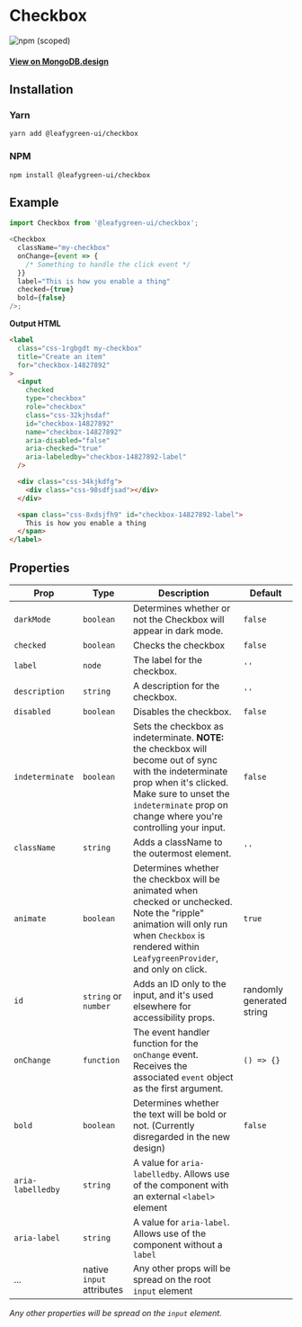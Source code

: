 # Checkbox

![npm (scoped)](https://img.shields.io/npm/v/@leafygreen-ui/checkbox.svg)

#### [View on MongoDB.design](https://www.mongodb.design/component/checkbox/example/)

## Installation

### Yarn

```shell
yarn add @leafygreen-ui/checkbox
```

### NPM

```shell
npm install @leafygreen-ui/checkbox
```

## Example

```js
import Checkbox from '@leafygreen-ui/checkbox';

<Checkbox
  className="my-checkbox"
  onChange={event => {
    /* Something to handle the click event */
  }}
  label="This is how you enable a thing"
  checked={true}
  bold={false}
/>;
```

**Output HTML**

```html
<label
  class="css-1rgbgdt my-checkbox"
  title="Create an item"
  for="checkbox-14827892"
>
  <input
    checked
    type="checkbox"
    role="checkbox"
    class="css-32kjhsdaf"
    id="checkbox-14827892"
    name="checkbox-14827892"
    aria-disabled="false"
    aria-checked="true"
    aria-labeledby="checkbox-14827892-label"
  />

  <div class="css-34kjkdfg">
    <div class="css-98sdfjsad"></div>
  </div>

  <span class="css-8xdsjfh9" id="checkbox-14827892-label">
    This is how you enable a thing
  </span>
</label>
```

## Properties

| Prop              | Type                      | Description                                                                                                                                                                                                                  | Default                   |
| ----------------- | ------------------------- | ---------------------------------------------------------------------------------------------------------------------------------------------------------------------------------------------------------------------------- | ------------------------- |
| `darkMode`        | `boolean`                 | Determines whether or not the Checkbox will appear in dark mode.                                                                                                                                                             | `false`                   |
| `checked`         | `boolean`                 | Checks the checkbox                                                                                                                                                                                                          | `false`                   |
| `label`           | `node`                    | The label for the checkbox.                                                                                                                                                                                                  | `''`                      |
| `description`     | `string`                  | A description for the checkbox.                                                                                                                                                                                              | `''`                      |
| `disabled`        | `boolean`                 | Disables the checkbox.                                                                                                                                                                                                       | `false`                   |
| `indeterminate`   | `boolean`                 | Sets the checkbox as indeterminate. **NOTE:** the checkbox will become out of sync with the indeterminate prop when it's clicked. Make sure to unset the `indeterminate` prop on change where you're controlling your input. | `false`                   |
| `className`       | `string`                  | Adds a className to the outermost element.                                                                                                                                                                                   | `''`                      |
| `animate`         | `boolean`                 | Determines whether the checkbox will be animated when checked or unchecked. Note the "ripple" animation will only run when `Checkbox` is rendered within `LeafygreenProvider`, and only on click.                            | `true`                    |
| `id`              | `string` or `number`      | Adds an ID only to the input, and it's used elsewhere for accessibility props.                                                                                                                                               | randomly generated string |
| `onChange`        | `function`                | The event handler function for the `onChange` event. Receives the associated `event` object as the first argument.                                                                                                           | `() => {}`                |
| `bold`            | `boolean`                 | Determines whether the text will be bold or not. (Currently disregarded in the new design)                                                                                                                                   | `false`                   |
| `aria-labelledby` | `string`                  | A value for `aria-labelledby`. Allows use of the component with an external `<label>` element                                                                                                                                |                           |
| `aria-label`      | `string`                  | A value for `aria-label`. Allows use of the component without a `label`                                                                                                                                                      |                           |
| ...               | native `input` attributes | Any other props will be spread on the root `input` element                                                                                                                                                                   |                           |

_Any other properties will be spread on the `input` element._
